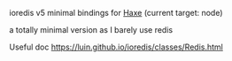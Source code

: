 ioredis v5 minimal bindings for [Haxe](https://haxe.org) (current target: node)

a totally minimal version as I barely use redis

Useful doc
https://luin.github.io/ioredis/classes/Redis.html

